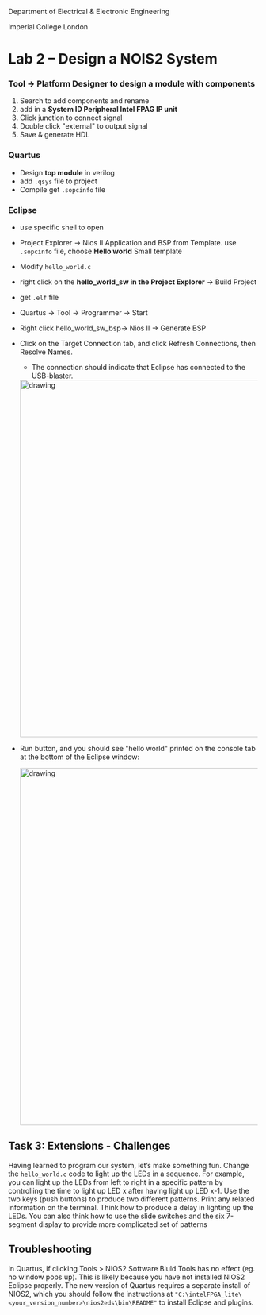 Department of Electrical & Electronic Engineering

Imperial College London

# Lab 2 – Design a NOIS2 System

### Tool -> Platform Designer to design a module with components
1. Search to add components and rename
2. add in a **System ID Peripheral Intel FPAG IP unit** 
2. Click junction to connect signal
3. Double click "external" to output signal
4. Save & generate HDL

### Quartus
- Design **top module** in verilog
- add `.qsys` file to project
- Compile get `.sopcinfo` file


### Eclipse
- use specific shell to open
- Project Explorer -> Nios II Application and BSP from Template. use `.sopcinfo` file, choose **Hello world** Small template
- Modify `hello_world.c`
- right click on the **hello_world_sw in the Project Explorer** -> Build Project
- get `.elf` file
- Quartus -> Tool -> Programmer -> Start
- Right click hello_world_sw_bsp-> Nios II -> Generate BSP
- Click on the Target Connection tab, and click Refresh Connections, then Resolve Names.
    * The connection should indicate that Eclipse has connected to the USB-blaster.


    <img src="./images/run_cfg.png" alt="drawing" width="720"/>

- Run button, and you should see "hello world" printed on the console tab at the bottom of the Eclipse window:

    <img src="./images/cmd_shell_win.png" alt="drawing" width="720"/>


## Task 3: Extensions - Challenges

Having learned to program our system, let’s make something fun.
Change the `hello_world.c` code to light up the LEDs in a sequence.
For example, you can light up the LEDs from left to right in a specific pattern by controlling the time to light up LED x after having light up LED x-1. Use the two keys (push buttons) to produce two different patterns. Print any related information on the terminal. Think how to produce a delay in lighting up the LEDs.
You can also think how to use the slide switches and the six 7-segment display to provide more complicated set of patterns

## Troubleshooting

In Quartus, if clicking Tools > NIOS2 Software Biuld Tools has no effect (eg. no window pops up). This is likely because you have not installed NIOS2 Eclipse properly. The new version of Quartus requires a separate install of NIOS2, which you should follow the instructions at `"C:\intelFPGA_lite\<your_version_number>\nios2eds\bin\README"` to install Eclipse and plugins.
